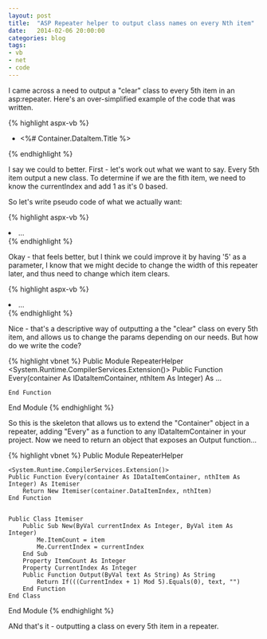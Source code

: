 ```yaml
---
layout: post
title:  "ASP Repeater helper to output class names on every Nth item"
date:   2014-02-06 20:00:00
categories: blog
tags: 
- vb
- net
- code
---
```


I came across a need to output a "clear" class to every 5th item in an asp:repeater. Here's an over-simplified example of the code that was written.

{% highlight aspx-vb %}
<ul>
<asp:Repeater runat='server'>
    <ItemTemplate>
        <li class='<%# If((Container.DataItemIndex + 1 Mod 5).Equals(0), "clear", "") %>'>
            <%# Container.DataItem.Title %>
        </li>
    </ItemTemplate>
</asp:Repeater>
</ul>
{% endhighlight %}

I say we could to better. <!--break-->First - let's work out what we want to say. Every 5th item output a new class. 
To determine if we are the fith item, we need to know the currentIndex and add 1 as it's 0 based.

So let's write pseudo code of what we actually want:

{% highlight aspx-vb %}
<li class='<%# Container.Every5thItem("clear") %>'>...</li>
{% endhighlight %}

Okay - that feels better, but I think we could improve it by having '5' as a parameter, I know that we might decide to change the width of this repeater later, and thus need to change which item clears.

{% highlight aspx-vb %}
<li class='<%# Container.Every(5).Output("clear") %>'>...</li>
{% endhighlight %}

Nice - that's a descriptive way of outputting a the "clear" class on every 5th item, and allows us to change the params depending on our needs. But how do we write the code?

{% highlight vbnet  %}
Public Module RepeaterHelper
    <System.Runtime.CompilerServices.Extension()>
    Public Function Every(container As IDataItemContainer, nthItem As Integer) As ...
        
    End Function
End Module
{% endhighlight %}

So this is the skeleton that allows us to extend the "Container" object in a repeater, adding "Every" as a function to any IDataItemContainer in your project. Now we need to return an object that exposes an Output function...

{% highlight vbnet  %}
Public Module RepeaterHelper

    <System.Runtime.CompilerServices.Extension()>
    Public Function Every(container As IDataItemContainer, nthItem As Integer) As Itemiser
        Return New Itemiser(container.DataItemIndex, nthItem)
    End Function


    Public Class Itemiser
        Public Sub New(ByVal currentIndex As Integer, ByVal item As Integer)
            Me.ItemCount = item
            Me.CurrentIndex = currentIndex
        End Sub
        Property ItemCount As Integer
        Property CurrentIndex As Integer
        Public Function Output(ByVal text As String) As String
            Return If(((CurrentIndex + 1) Mod 5).Equals(0), text, "")
        End Function
    End Class

End Module
{% endhighlight %}

ANd that's it - outputting a class on every 5th item in a repeater.